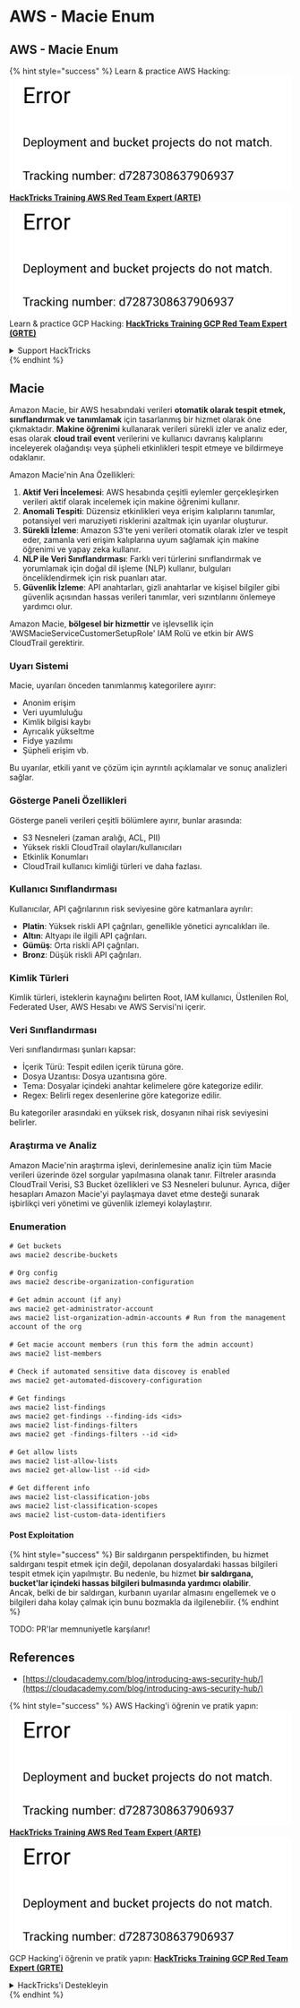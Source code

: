 # AWS - Macie Enum

## AWS - Macie Enum

{% hint style="success" %}
Learn & practice AWS Hacking:<img src="../../../../.gitbook/assets/image (1) (1).png" alt="" data-size="line">[**HackTricks Training AWS Red Team Expert (ARTE)**](https://training.hacktricks.xyz/courses/arte)<img src="../../../../.gitbook/assets/image (1) (1).png" alt="" data-size="line">\
Learn & practice GCP Hacking: <img src="../../../../.gitbook/assets/image (2).png" alt="" data-size="line">[**HackTricks Training GCP Red Team Expert (GRTE)**<img src="../../../../.gitbook/assets/image (2).png" alt="" data-size="line">](https://training.hacktricks.xyz/courses/grte)

<details>

<summary>Support HackTricks</summary>

* Check the [**subscription plans**](https://github.com/sponsors/carlospolop)!
* **Join the** 💬 [**Discord group**](https://discord.gg/hRep4RUj7f) or the [**telegram group**](https://t.me/peass) or **follow** us on **Twitter** 🐦 [**@hacktricks\_live**](https://twitter.com/hacktricks\_live)**.**
* **Share hacking tricks by submitting PRs to the** [**HackTricks**](https://github.com/carlospolop/hacktricks) and [**HackTricks Cloud**](https://github.com/carlospolop/hacktricks-cloud) github repos.

</details>
{% endhint %}

## Macie

Amazon Macie, bir AWS hesabındaki verileri **otomatik olarak tespit etmek, sınıflandırmak ve tanımlamak** için tasarlanmış bir hizmet olarak öne çıkmaktadır. **Makine öğrenimi** kullanarak verileri sürekli izler ve analiz eder, esas olarak **cloud trail event** verilerini ve kullanıcı davranış kalıplarını inceleyerek olağandışı veya şüpheli etkinlikleri tespit etmeye ve bildirmeye odaklanır.

Amazon Macie'nin Ana Özellikleri:

1. **Aktif Veri İncelemesi**: AWS hesabında çeşitli eylemler gerçekleşirken verileri aktif olarak incelemek için makine öğrenimi kullanır.
2. **Anomali Tespiti**: Düzensiz etkinlikleri veya erişim kalıplarını tanımlar, potansiyel veri maruziyeti risklerini azaltmak için uyarılar oluşturur.
3. **Sürekli İzleme**: Amazon S3'te yeni verileri otomatik olarak izler ve tespit eder, zamanla veri erişim kalıplarına uyum sağlamak için makine öğrenimi ve yapay zeka kullanır.
4. **NLP ile Veri Sınıflandırması**: Farklı veri türlerini sınıflandırmak ve yorumlamak için doğal dil işleme (NLP) kullanır, bulguları önceliklendirmek için risk puanları atar.
5. **Güvenlik İzleme**: API anahtarları, gizli anahtarlar ve kişisel bilgiler gibi güvenlik açısından hassas verileri tanımlar, veri sızıntılarını önlemeye yardımcı olur.

Amazon Macie, **bölgesel bir hizmettir** ve işlevsellik için 'AWSMacieServiceCustomerSetupRole' IAM Rolü ve etkin bir AWS CloudTrail gerektirir.

### Uyarı Sistemi

Macie, uyarıları önceden tanımlanmış kategorilere ayırır:

* Anonim erişim
* Veri uyumluluğu
* Kimlik bilgisi kaybı
* Ayrıcalık yükseltme
* Fidye yazılımı
* Şüpheli erişim vb.

Bu uyarılar, etkili yanıt ve çözüm için ayrıntılı açıklamalar ve sonuç analizleri sağlar.

### Gösterge Paneli Özellikleri

Gösterge paneli verileri çeşitli bölümlere ayırır, bunlar arasında:

* S3 Nesneleri (zaman aralığı, ACL, PII)
* Yüksek riskli CloudTrail olayları/kullanıcıları
* Etkinlik Konumları
* CloudTrail kullanıcı kimliği türleri ve daha fazlası.

### Kullanıcı Sınıflandırması

Kullanıcılar, API çağrılarının risk seviyesine göre katmanlara ayrılır:

* **Platin**: Yüksek riskli API çağrıları, genellikle yönetici ayrıcalıkları ile.
* **Altın**: Altyapı ile ilgili API çağrıları.
* **Gümüş**: Orta riskli API çağrıları.
* **Bronz**: Düşük riskli API çağrıları.

### Kimlik Türleri

Kimlik türleri, isteklerin kaynağını belirten Root, IAM kullanıcı, Üstlenilen Rol, Federated User, AWS Hesabı ve AWS Servisi'ni içerir.

### Veri Sınıflandırması

Veri sınıflandırması şunları kapsar:

* İçerik Türü: Tespit edilen içerik türuna göre.
* Dosya Uzantısı: Dosya uzantısına göre.
* Tema: Dosyalar içindeki anahtar kelimelere göre kategorize edilir.
* Regex: Belirli regex desenlerine göre kategorize edilir.

Bu kategoriler arasındaki en yüksek risk, dosyanın nihai risk seviyesini belirler.

### Araştırma ve Analiz

Amazon Macie'nin araştırma işlevi, derinlemesine analiz için tüm Macie verileri üzerinde özel sorgular yapılmasına olanak tanır. Filtreler arasında CloudTrail Verisi, S3 Bucket özellikleri ve S3 Nesneleri bulunur. Ayrıca, diğer hesapları Amazon Macie'yi paylaşmaya davet etme desteği sunarak işbirlikçi veri yönetimi ve güvenlik izlemeyi kolaylaştırır.

### Enumeration
```
# Get buckets
aws macie2 describe-buckets

# Org config
aws macie2 describe-organization-configuration

# Get admin account (if any)
aws macie2 get-administrator-account
aws macie2 list-organization-admin-accounts # Run from the management account of the org

# Get macie account members (run this form the admin account)
aws macie2 list-members

# Check if automated sensitive data discovey is enabled
aws macie2 get-automated-discovery-configuration

# Get findings
aws macie2 list-findings
aws macie2 get-findings --finding-ids <ids>
aws macie2 list-findings-filters
aws macie2 get -findings-filters --id <id>

# Get allow lists
aws macie2 list-allow-lists
aws macie2 get-allow-list --id <id>

# Get different info
aws macie2 list-classification-jobs
aws macie2 list-classification-scopes
aws macie2 list-custom-data-identifiers
```
#### Post Exploitation

{% hint style="success" %}
Bir saldırganın perspektifinden, bu hizmet saldırganı tespit etmek için değil, depolanan dosyalardaki hassas bilgileri tespit etmek için yapılmıştır. Bu nedenle, bu hizmet **bir saldırgana, bucket'lar içindeki hassas bilgileri bulmasında yardımcı olabilir**.\
Ancak, belki de bir saldırgan, kurbanın uyarılar almasını engellemek ve o bilgileri daha kolay çalmak için bunu bozmakla da ilgilenebilir.
{% endhint %}

TODO: PR'lar memnuniyetle karşılanır!

## References

* [https://cloudacademy.com/blog/introducing-aws-security-hub/](https://cloudacademy.com/blog/introducing-aws-security-hub/)

{% hint style="success" %}
AWS Hacking'i öğrenin ve pratik yapın:<img src="../../../../.gitbook/assets/image (1) (1).png" alt="" data-size="line">[**HackTricks Training AWS Red Team Expert (ARTE)**](https://training.hacktricks.xyz/courses/arte)<img src="../../../../.gitbook/assets/image (1) (1).png" alt="" data-size="line">\
GCP Hacking'i öğrenin ve pratik yapın: <img src="../../../../.gitbook/assets/image (2).png" alt="" data-size="line">[**HackTricks Training GCP Red Team Expert (GRTE)**<img src="../../../../.gitbook/assets/image (2).png" alt="" data-size="line">](https://training.hacktricks.xyz/courses/grte)

<details>

<summary>HackTricks'i Destekleyin</summary>

* [**abonelik planlarını**](https://github.com/sponsors/carlospolop) kontrol edin!
* **💬 [**Discord grubuna**](https://discord.gg/hRep4RUj7f) veya [**telegram grubuna**](https://t.me/peass) katılın ya da **Twitter'da** 🐦 [**@hacktricks\_live**](https://twitter.com/hacktricks\_live)**'i takip edin.**
* **Hacking ipuçlarını paylaşmak için** [**HackTricks**](https://github.com/carlospolop/hacktricks) ve [**HackTricks Cloud**](https://github.com/carlospolop/hacktricks-cloud) github reposuna PR gönderin.

</details>
{% endhint %}
